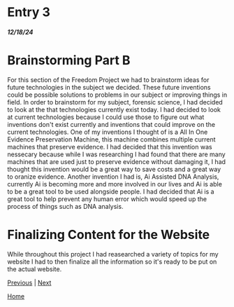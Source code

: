 # Entry 3
##### 12/18/24

# Brainstorming Part B
For this section of the Freedom Project we had to brainstorm ideas for future technologies in the subject we decided. These future inventions could be possible solutions to problems in our subject or improving things in field. In order to brainstorm for my subject, forensic science, I had decided to look at the that technologies currently exist today. I had decided to look at current technologies because I could use those to figure out what inventions don't exist currently and inventions that could improve on the current technologies. One of my inventions I thought of is a All In One Evidence Preservation Machine, this machine combines multiple current machines that preserve evidence. I had decided that this invention was nessecary because while I was researching I had found that there are many machines that are used just to preserve evidence without damaging it, I had thought this invention would be a great way to save costs and a great way to oranize evidence. Another invention I had is, Ai Assisted DNA Analysis, currently Ai is becoming more and more involved in our lives and Ai is able to be a great tool to be used alongside people. I had decided that Ai is a great tool to help prevent any human error which would speed up the process of things such as DNA analysis.

# Finalizing Content for the Website
While throughout this project I had reasearched a variety of topics for my website I had to then finalize all the information so it's ready to be put on the actual website.

[Previous](entry02.md) | [Next](entry04.md)

[Home](../README.md)
